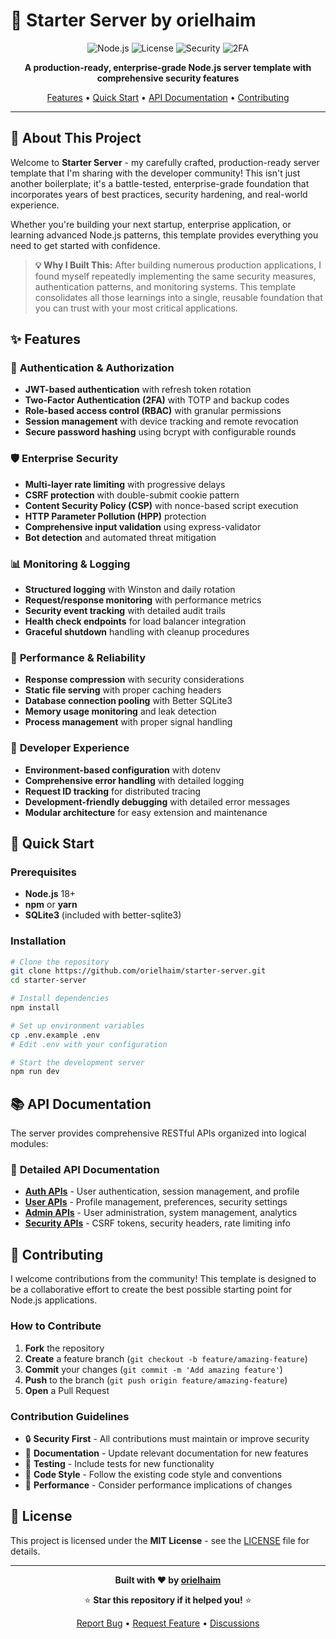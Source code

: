 # 🚀 Starter Server by orielhaim

<div align="center">

![Node.js](https://img.shields.io/badge/Node.js-18+-green.svg) ![License](https://img.shields.io/badge/License-MIT-yellow.svg) ![Security](https://img.shields.io/badge/Security-Enterprise%20Grade-red.svg) ![2FA](https://img.shields.io/badge/2FA-Enabled-brightgreen.svg)

**A production-ready, enterprise-grade Node.js server template with comprehensive security features**

[Features](#-features) • [Quick Start](#-quick-start) • [API Documentation](#-api-documentation) • [Contributing](#-contributing)

</div>

---

## 🎯 About This Project

Welcome to **Starter Server** - my carefully crafted, production-ready server template that I'm sharing with the developer community! This isn't just another boilerplate; it's a battle-tested, enterprise-grade foundation that incorporates years of best practices, security hardening, and real-world experience.

Whether you're building your next startup, enterprise application, or learning advanced Node.js patterns, this template provides everything you need to get started with confidence.

> **💡 Why I Built This:** After building numerous production applications, I found myself repeatedly implementing the same security measures, authentication patterns, and monitoring systems. This template consolidates all those learnings into a single, reusable foundation that you can trust with your most critical applications.

## ✨ Features

### 🔐 **Authentication & Authorization**
- **JWT-based authentication** with refresh token rotation
- **Two-Factor Authentication (2FA)** with TOTP and backup codes
- **Role-based access control (RBAC)** with granular permissions
- **Session management** with device tracking and remote revocation
- **Secure password hashing** using bcrypt with configurable rounds

### 🛡️ **Enterprise Security**
- **Multi-layer rate limiting** with progressive delays
- **CSRF protection** with double-submit cookie pattern
- **Content Security Policy (CSP)** with nonce-based script execution
- **HTTP Parameter Pollution (HPP)** protection
- **Comprehensive input validation** using express-validator
- **Bot detection** and automated threat mitigation

### 📊 **Monitoring & Logging**
- **Structured logging** with Winston and daily rotation
- **Request/response monitoring** with performance metrics
- **Security event tracking** with detailed audit trails
- **Health check endpoints** for load balancer integration
- **Graceful shutdown** handling with cleanup procedures

### 🚀 **Performance & Reliability**
- **Response compression** with security considerations
- **Static file serving** with proper caching headers
- **Database connection pooling** with Better SQLite3
- **Memory usage monitoring** and leak detection
- **Process management** with proper signal handling

### 🔧 **Developer Experience**
- **Environment-based configuration** with dotenv
- **Comprehensive error handling** with detailed logging
- **Request ID tracking** for distributed tracing
- **Development-friendly debugging** with detailed error messages
- **Modular architecture** for easy extension and maintenance

## 🚀 Quick Start

### Prerequisites
- **Node.js** 18+ 
- **npm** or **yarn**
- **SQLite3** (included with better-sqlite3)

### Installation

```bash
# Clone the repository
git clone https://github.com/orielhaim/starter-server.git
cd starter-server

# Install dependencies
npm install

# Set up environment variables
cp .env.example .env
# Edit .env with your configuration

# Start the development server
npm run dev
```

## 📚 API Documentation

The server provides comprehensive RESTful APIs organized into logical modules:

### 📖 **Detailed API Documentation**

- **[Auth APIs](docs/auth-api.md)** - User authentication, session management, and profile
- **[User APIs](docs/user-api.md)** - Profile management, preferences, security settings
- **[Admin APIs](docs/admin-api.md)** - User administration, system management, analytics
- **[Security APIs](docs/security-api.md)** - CSRF tokens, security headers, rate limiting info

## 🤝 Contributing

I welcome contributions from the community! This template is designed to be a collaborative effort to create the best possible starting point for Node.js applications.

### **How to Contribute**

1. **Fork** the repository
2. **Create** a feature branch (`git checkout -b feature/amazing-feature`)
3. **Commit** your changes (`git commit -m 'Add amazing feature'`)
4. **Push** to the branch (`git push origin feature/amazing-feature`)
5. **Open** a Pull Request

### **Contribution Guidelines**

- 🔒 **Security First** - All contributions must maintain or improve security
- 📝 **Documentation** - Update relevant documentation for new features
- 🧪 **Testing** - Include tests for new functionality
- 📏 **Code Style** - Follow the existing code style and conventions
- 🚀 **Performance** - Consider performance implications of changes

## 📄 License

This project is licensed under the **MIT License** - see the [LICENSE](LICENSE) file for details.

---

<div align="center">

**Built with ❤️ by [orielhaim](https://github.com/orielhaim)**

⭐ **Star this repository if it helped you!** ⭐

[Report Bug](https://github.com/orielhaim/starter-server/issues) • [Request Feature](https://github.com/orielhaim/starter-server/issues) • [Discussions](https://github.com/orielhaim/starter-server/discussions)

</div>
